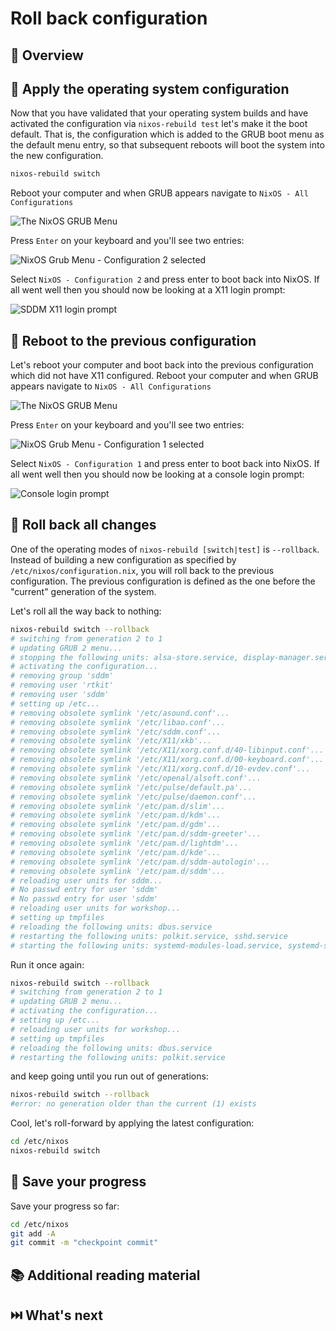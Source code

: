 # Roll back configuration

## 📖 Overview

## 🎯 Apply the operating system configuration

Now that you have validated that your operating system builds and have activated
the configuration via `nixos-rebuild test` let's make it the boot default. That
is, the configuration which is added to the GRUB boot menu as the default menu
entry, so that subsequent reboots will boot the system into the new
configuration.

```bash
nixos-rebuild switch
```

Reboot your computer and when GRUB appears navigate to `NixOS - All
Configurations`

![The NixOS GRUB Menu](grub-menu.png)

Press `Enter` on your keyboard and you'll see two entries:

![NixOS Grub Menu - Configuration 2 selected](grub-menu-two-generations-gen2-selected.png)

Select `NixOS - Configuration 2` and press enter to boot back into NixOS. If all
went well then you should now be looking at a X11 login prompt:

![SDDM X11 login prompt](sddm-login-prompt.png)

## 🎯 Reboot to the previous configuration

Let's reboot your computer and boot back into the previous configuration which
did not have X11 configured. Reboot your computer and when GRUB appears navigate
to `NixOS - All Configurations`

![The NixOS GRUB Menu](grub-menu.png)

Press `Enter` on your keyboard and you'll see two entries:

![NixOS Grub Menu - Configuration 1 selected](grub-menu-two-generations-gen1-selected.png)

Select `NixOS - Configuration 1` and press enter to boot back into NixOS. If all
went well then you should now be looking at a console login prompt:

![Console login prompt](console-login-prompt.png)

## 🎯 Roll back all changes

One of the operating modes of `nixos-rebuild [switch|test]` is `--rollback`.
Instead of building a new configuration as specified by
`/etc/nixos/configuration.nix`, you will roll back to the previous
configuration. The previous configuration is defined as the one before the
"current" generation of the system.

Let's roll all the way back to nothing:

```bash
nixos-rebuild switch --rollback
# switching from generation 2 to 1
# updating GRUB 2 menu...
# stopping the following units: alsa-store.service, display-manager.service, systemd-modules-load.service, systemd-sysctl.service, systemd-udevd-control.socket, systemd-udevd-kernel.socket, systemd-udevd.service, upower.service
# activating the configuration...
# removing group 'sddm'
# removing user 'rtkit'
# removing user 'sddm'
# setting up /etc...
# removing obsolete symlink '/etc/asound.conf'...
# removing obsolete symlink '/etc/libao.conf'...
# removing obsolete symlink '/etc/sddm.conf'...
# removing obsolete symlink '/etc/X11/xkb'...
# removing obsolete symlink '/etc/X11/xorg.conf.d/40-libinput.conf'...
# removing obsolete symlink '/etc/X11/xorg.conf.d/00-keyboard.conf'...
# removing obsolete symlink '/etc/X11/xorg.conf.d/10-evdev.conf'...
# removing obsolete symlink '/etc/openal/alsoft.conf'...
# removing obsolete symlink '/etc/pulse/default.pa'...
# removing obsolete symlink '/etc/pulse/daemon.conf'...
# removing obsolete symlink '/etc/pam.d/slim'...
# removing obsolete symlink '/etc/pam.d/kdm'...
# removing obsolete symlink '/etc/pam.d/gdm'...
# removing obsolete symlink '/etc/pam.d/sddm-greeter'...
# removing obsolete symlink '/etc/pam.d/lightdm'...
# removing obsolete symlink '/etc/pam.d/kde'...
# removing obsolete symlink '/etc/pam.d/sddm-autologin'...
# removing obsolete symlink '/etc/pam.d/sddm'...
# reloading user units for sddm...
# No passwd entry for user 'sddm'
# No passwd entry for user 'sddm'
# reloading user units for workshop...
# setting up tmpfiles
# reloading the following units: dbus.service
# restarting the following units: polkit.service, sshd.service
# starting the following units: systemd-modules-load.service, systemd-sysctl.service, systemd-udevd-control.socket, systemd-udevd-kernel.socket
```

Run it once again:

```bash
nixos-rebuild switch --rollback
# switching from generation 2 to 1
# updating GRUB 2 menu...
# activating the configuration...
# setting up /etc...
# reloading user units for workshop...
# setting up tmpfiles
# reloading the following units: dbus.service
# restarting the following units: polkit.service
```

and keep going until you run out of generations:

```bash
nixos-rebuild switch --rollback
#error: no generation older than the current (1) exists
```

Cool, let's roll-forward by applying the latest configuration:

```bash
cd /etc/nixos
nixos-rebuild switch
```

## 🎯 Save your progress

Save your progress so far:

```bash
cd /etc/nixos
git add -A
git commit -m "checkpoint commit"
```

## 📚 Additional reading material

## ⏭️ What's next
